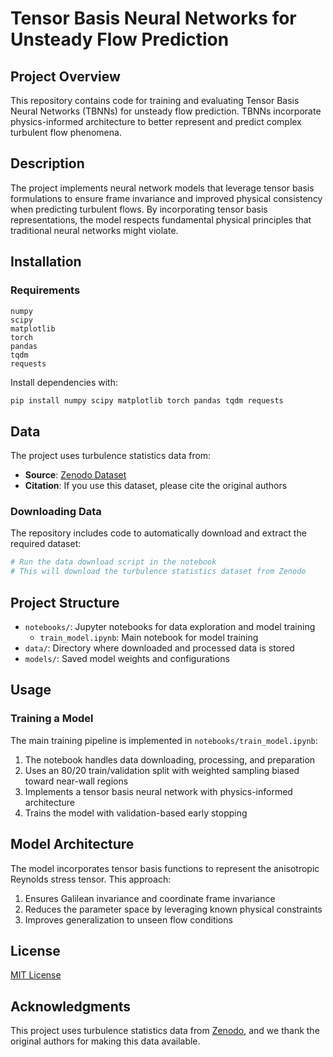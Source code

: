 # Tensor Basis Neural Networks for Unsteady Flow Prediction


## Project Overview

This repository contains code for training and evaluating Tensor Basis Neural Networks (TBNNs) for unsteady flow prediction. TBNNs incorporate physics-informed architecture to better represent and predict complex turbulent flow phenomena.


## Description

The project implements neural network models that leverage tensor basis formulations to ensure frame invariance and improved physical consistency when predicting turbulent flows. By incorporating tensor basis representations, the model respects fundamental physical principles that traditional neural networks might violate.


## Installation

### Requirements
```
numpy
scipy
matplotlib
torch
pandas
tqdm
requests
```

Install dependencies with:
```bash
pip install numpy scipy matplotlib torch pandas tqdm requests
```


## Data

The project uses turbulence statistics data from:
- **Source**: [Zenodo Dataset](https://zenodo.org/records/1095116)
- **Citation**: If you use this dataset, please cite the original authors

### Downloading Data
The repository includes code to automatically download and extract the required dataset:

```python
# Run the data download script in the notebook
# This will download the turbulence statistics dataset from Zenodo
```


## Project Structure
- `notebooks/`: Jupyter notebooks for data exploration and model training
  - `train_model.ipynb`: Main notebook for model training
- `data/`: Directory where downloaded and processed data is stored
- `models/`: Saved model weights and configurations


## Usage

### Training a Model
The main training pipeline is implemented in `notebooks/train_model.ipynb`:

1. The notebook handles data downloading, processing, and preparation
2. Uses an 80/20 train/validation split with weighted sampling biased toward near-wall regions
3. Implements a tensor basis neural network with physics-informed architecture
4. Trains the model with validation-based early stopping


## Model Architecture
The model incorporates tensor basis functions to represent the anisotropic Reynolds stress tensor. This approach:

1. Ensures Galilean invariance and coordinate frame invariance
2. Reduces the parameter space by leveraging known physical constraints
3. Improves generalization to unseen flow conditions


## License
[MIT License](LICENSE)


## Acknowledgments
This project uses turbulence statistics data from [Zenodo](https://zenodo.org/records/1095116), and we thank the original authors for making this data available.

